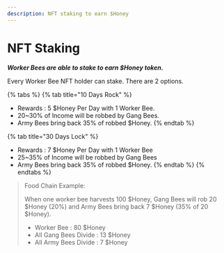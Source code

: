 ```yaml
---
description: NFT staking to earn $Honey
---
```


# NFT Staking

_**Worker Bees are able to stake to earn $Honey token.**_

Every Worker Bee NFT holder can stake. There are 2 options.

{% tabs %}
{% tab title="10 Days Rock" %}
* Rewards : 5 $Honey Per Day with 1 Worker Bee.&#x20;
* 20\~30% of Income will be robbed by Gang Bees.
* Army Bees bring back 35% of robbed $Honey.&#x20;
{% endtab %}

{% tab title="30 Days Lock" %}
* Rewards : 7 $Honey Per Day with 1 Worker Bee
* 25\~35% of Income will be robbed by Gang Bees
* Army Bees bring back 35% of robbed $Honey.
{% endtab %}
{% endtabs %}

> Food Chain Example:&#x20;
>
> When one worker bee harvests 100 $Honey, Gang Bees will rob 20 $Honey (20%) and Army Bees bring back 7 $Honey (35% of 20 $Honey).
>
> * Worker Bee : 80 $Honey&#x20;
> * All Gang Bees Divide : 13 $Honey&#x20;
> * All Army Bees Divide : 7 $Honey

